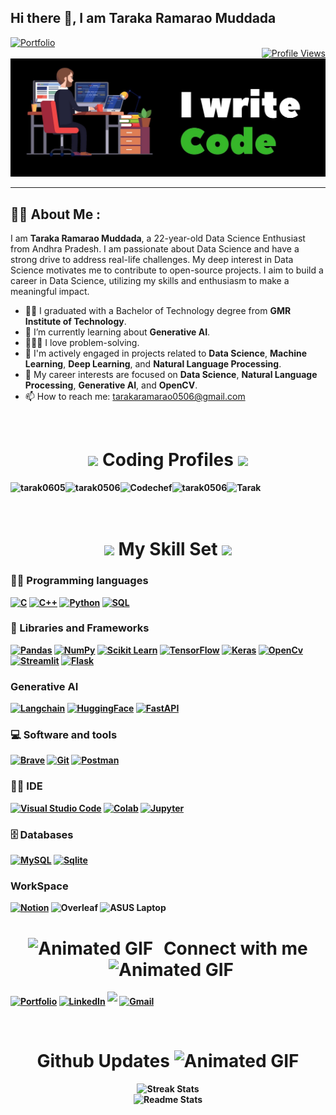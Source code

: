 ## Hi there 👋, I am Taraka Ramarao Muddada

<div align="left">
  <a href="https://tarakaramaraomuddada.me/" target="_blank">
    <img src="https://img.shields.io/badge/Portfolio-255E63?style=for-the-badge&logo=About.me&logoColor=white" alt="Portfolio" />
  </a>
</div>


<div align="right">
  <a href="https://visitcount.itsvg.in">
    <img src="https://visitcount.itsvg.in/api?id=tarak0506&label=Profile%20Views&color=0&icon=0&pretty=true" alt="Profile Views" />
  </a>
</div>


<div align="left">
 <img src ="image.jpg">
</div>

---

## 👨‍💻 About Me :

I am **Taraka Ramarao Muddada**, a 22-year-old Data Science Enthusiast from Andhra Pradesh. I am passionate about Data Science and have a strong drive to address real-life challenges. My deep interest in Data Science motivates me to contribute to open-source projects. I aim to build a career in Data Science, utilizing my skills and enthusiasm to make a meaningful impact.

- 👨‍💻 I graduated with a Bachelor of Technology degree from **GMR Institute of Technology**.
- 🌱 I’m currently learning about **Generative AI**.
- 👨🏻‍💻 I love problem-solving.
- 🤝 I'm actively engaged in projects related to **Data Science**, **Machine Learning**, **Deep Learning**, and **Natural Language Processing**.
- 🔭 My career interests are focused on **Data Science**, **Natural Language Processing**, **Generative AI**, and **OpenCV**.
- 📫 How to reach me: [tarakaramarao0506@gmail.com](mailto:tarakaramarao0506@gmail.com)
   

<br>

<div align = "left" >
  <h1 align = "center" >  <b> <img src="https://media.giphy.com/media/2Ygy0khwewLgMSYM0t/giphy.gif" height="30px" width-"30px"> Coding Profiles <b> <img src="https://media.giphy.com/media/2Ygy0khwewLgMSYM0t/giphy.gif" height="30px" width-"30px">  </h1>

   <a href="https://leetcode.com/u/tarak0605/" target="blank"><img align="left" src="https://img.shields.io/badge/-LeetCode-FFA116?style=for-the-badge&logo=LeetCode&logoColor=black" alt="tarak0605"/></a>
  <a href="https://www.geeksforgeeks.org/user/tarak0506/" target="blank"><img align="left" src="https://img.shields.io/badge/GeeksforGeeks-298D46?style=for-the-badge&logo=geeksforgeeks&logoColor=white"  alt="tarak0506"/></a>
  <a href="https://www.codechef.com/users/cse_c3" target="blank"><img align="left" src="https://img.shields.io/badge/-CodeChef-5B4638?style=for-the-badge&logo=CodeChef&logoColor=white" alt="Codechef"/></a>
  <a href="https://www.hackerrank.com/profile/tarak0506" target="blank"><img align="left" src="https://img.shields.io/badge/-Hackerrank-2EC866?style=for-the-badge&logo=HackerRank&logoColor=white"  alt="tarak0506"/></a>
   <a href="https://www.kaggle.com/tarakaramaraomuddada/code" target="blank"><img align="left" src="https://img.shields.io/badge/Kaggle-3793EF?style=for-the-badge&logo=Kaggle&logoColor=white" alt="Tarak"/></a>
 
  
</div>
<br>
<br>

<br> 


 <h1 align="center"> <b> <img src="https://media.giphy.com/media/2Ygy0khwewLgMSYM0t/giphy.gif" height="30px" width-"30px"> My Skill Set
 <img src="https://media.giphy.com/media/2Ygy0khwewLgMSYM0t/giphy.gif" height="30px" width-"30px"> </b> </h1>

  
### 👨‍💻 Programming languages
<p>
    <a href="#"><img alt="C"  src="https://img.shields.io/badge/C-00599C?style=for-the-badge&logo=c&logoColor=white" height="30px" width-"30px"></a>
    <a href="#"><img alt="C++" src="https://img.shields.io/badge/C%2B%2B-00599C?style=for-the-badge&logo=c%2B%2B&logoColor=white" height="30px" width-"30px"></a> 
    <a href="#"><img alt="Python" src="https://img.shields.io/badge/Python-FFD43B?style=for-the-badge&logo=python&logoColor=blue" height="30px" width-"30px"></a>
<!--     <a href="#"><img alt="Python" src="https://img.shields.io/badge/python%20-%2314354C.svg?&style=for-the-badge&logo=python&logoColor=white"></a> -->
<!--     <a href="#"><img alt="Java" src="https://img.shields.io/badge/Java-ED8B00?style=for-the-badge&logo=java&logoColor=white"></a> -->
    <a href="#"><img alt="SQL" src="https://img.shields.io/badge/sql%20-%2314354C.svg?&style=for-the-badge&logo=sql&logoColor=white" height="30px" width-"30px"></a> 
</p>              
                
                
### 🧰 Libraries and Frameworks

<p>
    <a href ="#"><img alt = "Pandas" src= "https://img.shields.io/badge/Pandas-2C2D72?style=for-the-badge&logo=pandas&logoColor=white" height="30px" width-"30px"></a>
    <a href ="#"><img alt = "NumPy" src= "https://img.shields.io/badge/Numpy-777BB4?style=for-the-badge&logo=numpy&logoColor=white" height="30px" width-"30px"></a>
    <a href ="#"><img alt = "Scikit Learn" src = "https://img.shields.io/badge/scikit_learn-F7931E?style=for-the-badge&logo=scikit-learn&logoColor=white" height="30px" width-"30px"></a>
    <a href ="#"><img alt = "TensorFlow" src= "https://img.shields.io/badge/TensorFlow-FF6F00?style=for-the-badge&logo=TensorFlow&logoColor=white" height="30px" width-"30px"></a>
    <a href ="#"><img alt = "Keras" src= "https://img.shields.io/badge/Keras-D00000?style=for-the-badge&logo=Keras&logoColor=white" height="30px" width-"30px"></a>
    <a href ="#"><img alt = "OpenCv" src= "https://img.shields.io/badge/OpenCV-27338e?style=for-the-badge&logo=OpenCV&logoColor=white" height="30px" width-"30px"></a>
    <a href ="#"><img alt = "Streamlit" src = "https://img.shields.io/badge/Streamlit-FF4B4B?style=for-the-badge&logo=Streamlit&logoColor=white" height="30px" width-"30px"></a>
    <a href ="#"><img alt = "Flask" src = "https://img.shields.io/badge/Flask-000000?style=for-the-badge&logo=flask&logoColor=white" height="30px" width-"30px"></a>
 </p>   

 ### Generative AI 
 <p>
   <a href = "#"><img alt = "Langchain" src = "https://img.shields.io/badge/langchain-1C3C3C?style=for-the-badge&logo=langchain&logoColor=white" height="30px" width-"30px"></a>
   <a href = "#"><img alt = "HuggingFace" src = "https://img.shields.io/badge/-HuggingFace-FDEE21?style=for-the-badge&logo=HuggingFace&logoColor=black" height="30px" width-"30px"></a>
   <a href = "#"><img alt = "FastAPI" src = "https://img.shields.io/badge/fastapi-109989?style=for-the-badge&logo=FASTAPI&logoColor=white" height="30px" width-"30px"></a>
   
 </p>

 ### 💻 Software and tools
 
<p>
    <a href="#"><img alt="Brave" src="https://img.shields.io/badge/Brave-FF1B2D?style=for-the-badge&logo=Brave&logoColor=white" height="30px" width-"30px"></a>
    <a href="#"><img alt="Git" src="https://img.shields.io/badge/GIT-E44C30?style=for-the-badge&logo=git&logoColor=white" height="30px" width-"30px"></a>
<!--     <a href="#"><img alt="Visual Studio Code" src="https://img.shields.io/badge/VSCode-0078D4?style=for-the-badge&logo=visual%20studio%20code&logoColor=white"></a> -->
    <a href="#"><img alt="Postman" src="https://img.shields.io/badge/Postman-FF6C37?style=for-the-badge&logo=Postman&logoColor=white" height="30px" width-"30px"></a>
</p>


### 👨‍💻 IDE 
<p>
  <a href="#"><img alt="Visual Studio Code" src="https://img.shields.io/badge/Visual_Studio_Code-0078D4?style=for-the-badge&logo=visual%20studio%20code&logoColor=white" height="30px" width-"30px"></a>
  <a href="#"><img alt="Colab" src ="https://img.shields.io/badge/Colab-F9AB00?style=for-the-badge&logo=googlecolab&color=525252" height="30px" width-"30px"></a>
  <a href="#"><img alt="Jupyter" src="https://img.shields.io/badge/Jupyter-F37626.svg?&style=for-the-badge&logo=Jupyter&logoColor=white" height="30px" width-"30px"></a>
</p>

    
### 🗄️ Databases
<p>
    <a href="#"><img alt="MySQL" src="https://img.shields.io/badge/MySQL-005C84?style=for-the-badge&logo=mysql&logoColor=white" height="30px" width-"30px"></a>
    <a href="#"><img alt="Sqlite" src ="https://img.shields.io/badge/Sqlite-003B57?style=for-the-badge&logo=sqlite&logoColor=white" height="30px" width-"30px"></a>
</p>

### WorkSpace

  <a href ="https://polydactyl-buckthorn-dcd.notion.site/Profile-ce3529d2d68e4474903c4efd5ed7042c?pvs=4" target_blank = "_blank"> <img alt = "Notion" src ="https://img.shields.io/badge/Notion-000000?style=for-the-badge&logo=notion&logoColor=white" ></a> 
  <a><img alt ="Overleaf" src ="https://img.shields.io/badge/Overleaf-47A141?style=for-the-badge&logo=Overleaf&logoColor=white"></a>
  <a><img alt ="ASUS Laptop" src ="https://img.shields.io/badge/asus%20laptop-000000?style=for-the-badge&logo=asus&logoColor=white"> </a>


<h1 align="center">
  <b>
    <img src="https://media.giphy.com/media/2Ygy0khwewLgMSYM0t/giphy.gif" height="30px" width="30px" alt="Animated GIF" style="margin-right: 10px;"> 
    Connect with me 
    <img src="https://media.giphy.com/media/2Ygy0khwewLgMSYM0t/giphy.gif" height="30px" width="30px" alt="Animated GIF" style="margin-left: 10px;">
  </b>
</h1>

   <p>
    <a href ="https://tarakaramaraomuddada.vercel.app/" target_blank = "_blank"> <img src= "https://img.shields.io/badge/Portfolio-255E63?style=for-the-badge&logo=About.me&logoColor=white" alt ="Portfolio"/></a>
   <a href="http://www.linkedin.com/in/tarak0506/" target="_blank"> <img alt="LinkedIn" src="https://img.shields.io/badge/linkedin-%230077B5.svg?&style=for-the-badge&logo=linkedin&logoColor=white"  height="30px"/></a> 
   <a href="https://github.com/TARAK0506/" target="_blank"> <img src="https://img.shields.io/badge/github-%2324292e.svg?&style=for-the-badge&logo=github&logoColor=white" style="margin-bottom: 5px;"  height="30px"/></a>
     <a href="mailto:tarakaramarao0506@gmail.com"> <img src="https://img.shields.io/badge/Gmail-D14836?style=for-the-badge&logo=gmail&logoColor=white" alt="Gmail"></a>
  </p>
<br>



<div align="center">
  <h1><b>Github Updates <img src="https://media.giphy.com/media/cj87CxfRtrUifF3Ryk/giphy.gif" width="30px" height="35px" alt="Animated GIF"></b></h1>
  <img src="https://streak-stats.demolab.com/?user=tarak0506&count_private=true&theme=react&border_radius=10" alt="Streak Stats"/><br/>
  <img src="https://github-readme-stats.vercel.app/api?username=tarak0506&show_icons=true&theme=react&rank_icon=github&border_radius=10" alt="Readme Stats" />
</div>
